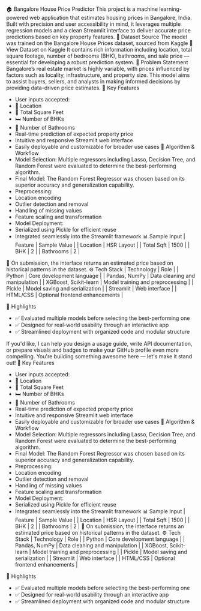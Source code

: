 🏠 Bangalore House Price Predictor
This project is a machine learning-powered web application that estimates housing prices in Bangalore, India. Built with precision and user accessibility in mind, it leverages multiple regression models and a clean Streamlit interface to deliver accurate price predictions based on key property features.
📁 Dataset Source
The model was trained on the Bangalore House Prices dataset, sourced from Kaggle
🔗 View Dataset on Kaggle
It contains rich information including location, total square footage, number of bedrooms (BHK), bathrooms, and sale price — essential for developing a robust prediction system.
📌 Problem Statement
Bangalore’s real estate market is highly variable, with prices influenced by factors such as locality, infrastructure, and property size. This model aims to assist buyers, sellers, and analysts in making informed decisions by providing data-driven price estimates.
🚀 Key Features
- User inputs accepted:
- 📍 Location
- 📐 Total Square Feet
- 🛏️ Number of BHKs
- 🛁 Number of Bathrooms
- Real-time prediction of expected property price
- Intuitive and responsive Streamlit web interface
- Easily deployable and customizable for broader use cases
🧠 Algorithm & Workflow
- Model Selection: Multiple regressors including Lasso, Decision Tree, and Random Forest were evaluated to determine the best-performing algorithm.
- Final Model: The Random Forest Regressor was chosen based on its superior accuracy and generalization capability.
- Preprocessing:
- Location encoding
- Outlier detection and removal
- Handling of missing values
- Feature scaling and transformation
- Model Deployment:
- Serialized using Pickle for efficient reuse
- Integrated seamlessly into the Streamlit framework
📊 Sample Input
| Feature | Sample Value | 
| Location | HSR Layout | 
| Total Sqft | 1500 | 
| BHK | 2 | 
| Bathrooms | 2 | 


💬 On submission, the interface returns an estimated price based on historical patterns in the dataset.
⚙️ Tech Stack
| Technology | Role | 
| Python | Core development language | 
| Pandas, NumPy | Data cleaning and manipulation | 
| XGBoost, Scikit-learn | Model training and preprocessing | 
| Pickle | Model saving and serialization | 
| Streamlit | Web interface | 
| HTML/CSS | Optional frontend enhancements | 


🌟 Highlights
- ✅ Evaluated multiple models before selecting the best-performing one
- ✅ Designed for real-world usability through an interactive app
- ✅ Streamlined deployment with organized code and modular structure

If you'd like, I can help you design a usage guide, write API documentation, or prepare visuals and badges to make your GitHub profile even more compelling. You're building something awesome here — let's make it stand out! 🚀
 Key Features
- User inputs accepted:
- 📍 Location
- 📐 Total Square Feet
- 🛏️ Number of BHKs
- 🛁 Number of Bathrooms
- Real-time prediction of expected property price
- Intuitive and responsive Streamlit web interface
- Easily deployable and customizable for broader use cases
🧠 Algorithm & Workflow
- Model Selection: Multiple regressors including Lasso, Decision Tree, and Random Forest were evaluated to determine the best-performing algorithm.
- Final Model: The Random Forest Regressor was chosen based on its superior accuracy and generalization capability.
- Preprocessing:
- Location encoding
- Outlier detection and removal
- Handling of missing values
- Feature scaling and transformation
- Model Deployment:
- Serialized using Pickle for efficient reuse
- Integrated seamlessly into the Streamlit framework
📊 Sample Input
| Feature | Sample Value | 
| Location | HSR Layout | 
| Total Sqft | 1500 | 
| BHK | 2 | 
| Bathrooms | 2 | 
💬 On submission, the interface returns an estimated price based on historical patterns in the dataset.
⚙️ Tech Stack
| Technology | Role | 
| Python | Core development language | 
| Pandas, NumPy | Data cleaning and manipulation | 
| XGBoost, Scikit-learn | Model training and preprocessing | 
| Pickle | Model saving and serialization | 
| Streamlit | Web interface | 
| HTML/CSS | Optional frontend enhancements | 


🌟 Highlights
- ✅ Evaluated multiple models before selecting the best-performing one
- ✅ Designed for real-world usability through an interactive app
- ✅ Streamlined deployment with organized code and modular structure




